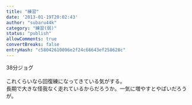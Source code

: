 ```yaml
---
title: "練習"
date: '2013-01-19T20:02:43'
author: "subaru44k"
category: "練習(弱)"
status: "publish"
allowComments: true
convertBreaks: false
entryHash: "c58042610096e2f24c66643ef258628c"
---
```

38分ジョグ<br>
<br>
これくらいなら回復練になってきている気がする。<br>
長期で大きな怪我なく走れているからだろうか。一気に増やすとやばいだろうが。
